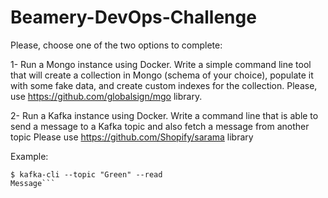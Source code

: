 # Beamery-DevOps-Challenge

Please, choose one of the two options to complete:
  
  1- Run a Mongo instance using Docker. Write a simple command line tool that will create a collection in Mongo (schema of your choice), populate it with some fake data, and create custom indexes for the collection. 
  Please, use https://github.com/globalsign/mgo library.
  
  2- Run a Kafka instance using Docker. Write a command line that is able to send a message to a Kafka topic and also fetch a message from another topic 
  Please use https://github.com/Shopify/sarama library
  
  Example:

```$ kafka-cli --topic "Green" --send "My message"
$ kafka-cli --topic "Green" --read
Message```
